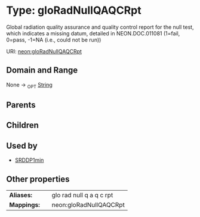 
# Type: gloRadNullQAQCRpt


Global radiation quality assurance and quality control report for the null test, which indicates a missing datum, detailed in NEON.DOC.011081 (1=fail, 0=pass, -1=NA (i.e., could not be run))

URI: [neon:gloRadNullQAQCRpt](https://data.neonscience.org/gloRadNullQAQCRpt)


## Domain and Range

None ->  <sub>OPT</sub> [String](types/String.md)

## Parents


## Children


## Used by

 * [SRDDP1min](SRDDP1min.md)

## Other properties

|  |  |  |
| --- | --- | --- |
| **Aliases:** | | glo rad null q a q c rpt |
| **Mappings:** | | neon:gloRadNullQAQCRpt |


